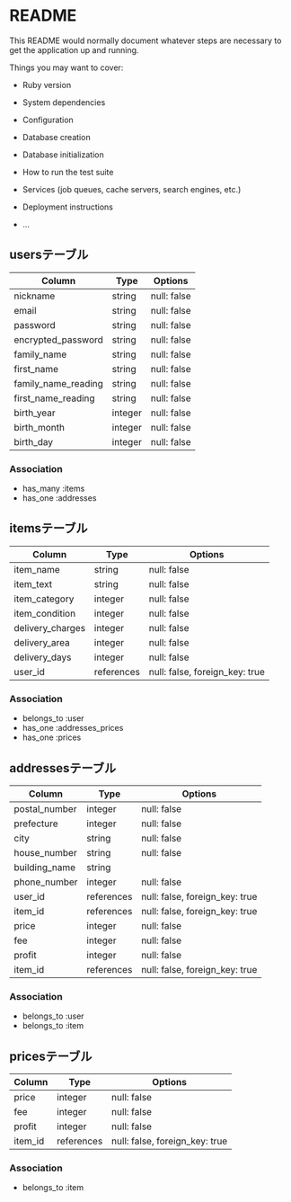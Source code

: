 # README

This README would normally document whatever steps are necessary to get the
application up and running.

Things you may want to cover:

* Ruby version

* System dependencies

* Configuration

* Database creation

* Database initialization

* How to run the test suite

* Services (job queues, cache servers, search engines, etc.)

* Deployment instructions

* ...


## usersテーブル

| Column                | Type    | Options     |
| --------------------- | ------- | ----------- |
| nickname              | string  | null: false |
| email                 | string  | null: false |
| password              | string  | null: false |
| encrypted_password    | string  | null: false |
| family_name           | string  | null: false |
| first_name            | string  | null: false |
| family_name_reading   | string  | null: false |
| first_name_reading    | string  | null: false |
| birth_year            | integer | null: false |
| birth_month           | integer | null: false |
| birth_day             | integer | null: false |

### Association
- has_many :items
- has_one :addresses

## itemsテーブル

| Column           | Type       | Options                        |
| ---------------- | ---------- | ------------------------------ |
| item_name        | string     | null: false                    |
| item_text        | string     | null: false                    |
| item_category    | integer    | null: false                    |
| item_condition   | integer    | null: false                    |
| delivery_charges | integer    | null: false                    |
| delivery_area    | integer    | null: false                    |
| delivery_days    | integer    | null: false                    |
| user_id          | references | null: false, foreign_key: true |

### Association
- belongs_to :user
- has_one :addresses_prices
- has_one :prices


## addressesテーブル

| Column           | Type       | Options                        |
| ---------------- | ---------- | ------------------------------ |
| postal_number    | integer    | null: false                    |
| prefecture       | integer    | null: false                    |
| city             | string     | null: false                    |
| house_number     | string     | null: false                    |
| building_name    | string     |                                |
| phone_number     | integer    | null: false                    |
| user_id          | references | null: false, foreign_key: true |
| item_id          | references | null: false, foreign_key: true |
| price            | integer    | null: false                    |
| fee              | integer    | null: false                    |
| profit           | integer    | null: false                    |
| item_id          | references | null: false, foreign_key: true |

### Association
- belongs_to :user
- belongs_to :item


## pricesテーブル

| Column           | Type       | Options                        |
| ---------------- | ---------- | ------------------------------ |
| price            | integer    | null: false                    |
| fee              | integer    | null: false                    |
| profit           | integer    | null: false                    |
| item_id          | references | null: false, foreign_key: true |

### Association
- belongs_to :item
